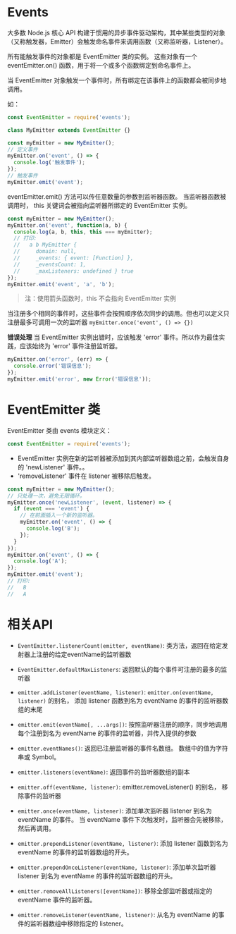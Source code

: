 # Events

大多数 Node.js 核心 API 构建于惯用的异步事件驱动架构，其中某些类型的对象（又称触发器，Emitter）会触发命名事件来调用函数（又称监听器，Listener）。

所有能触发事件的对象都是 EventEmitter 类的实例。 这些对象有一个 eventEmitter.on() 函数，用于将一个或多个函数绑定到命名事件上。

当 EventEmitter 对象触发一个事件时，所有绑定在该事件上的函数都会被同步地调用。

如：
```javascript
const EventEmitter = require('events');

class MyEmitter extends EventEmitter {}

const myEmitter = new MyEmitter();
// 定义事件
myEmitter.on('event', () => {
  console.log('触发事件');
});
// 触发事件
myEmitter.emit('event');
```

eventEmitter.emit() 方法可以传任意数量的参数到监听器函数。 当监听器函数被调用时， this 关键词会被指向监听器所绑定的 EventEmitter 实例。

```javascript
const myEmitter = new MyEmitter();
myEmitter.on('event', function(a, b) {
  console.log(a, b, this, this === myEmitter);
  // 打印:
  //   a b MyEmitter {
  //     domain: null,
  //     _events: { event: [Function] },
  //     _eventsCount: 1,
  //     _maxListeners: undefined } true
});
myEmitter.emit('event', 'a', 'b');
```

> 注：使用箭头函数时，this 不会指向 EventEmitter 实例

当注册多个相同的事件时，这些事件会按照顺序依次同步的调用。但也可以定义只注册最多可调用一次的监听器 `myEmitter.once('event', () => {})`


**错误处理**
当 EventEmitter 实例出错时，应该触发 'error' 事件。所以作为最佳实践，应该始终为 'error' 事件注册监听器。

```javascript
myEmitter.on('error', (err) => {
  console.error('错误信息');
});
myEmitter.emit('error', new Error('错误信息'));
```

# EventEmitter 类

EventEmitter 类由 events 模块定义：

```js
const EventEmitter = require('events');
```

- EventEmitter 实例在新的监听器被添加到其内部监听器数组之前，会触发自身的 'newListener' 事件。。
- 'removeListener' 事件在 listener 被移除后触发。

```js
const myEmitter = new MyEmitter();
// 只处理一次，避免无限循环。
myEmitter.once('newListener', (event, listener) => {
  if (event === 'event') {
    // 在前面插入一个新的监听器。
    myEmitter.on('event', () => {
      console.log('B');
    });
  }
});
myEmitter.on('event', () => {
  console.log('A');
});
myEmitter.emit('event');
// 打印:
//   B
//   A
```

# 相关API

- `EventEmitter.listenerCount(emitter, eventName)`:  类方法，返回在给定发射器上注册的给定eventName的监听器数

- `EventEmitter.defaultMaxListeners`: 返回默认的每个事件可注册的最多的监听器

- `emitter.addListener(eventName, listener)`: `emitter.on(eventName, listener)` 的别名， 添加 listener 函数到名为 eventName 的事件的监听器数组的末尾

- `emitter.emit(eventName[, ...args])`: 按照监听器注册的顺序，同步地调用每个注册到名为 eventName 的事件的监听器，并传入提供的参数

- `emitter.eventNames()`: 返回已注册监听器的事件名数组。 数组中的值为字符串或 Symbol。

- `emitter.listeners(eventName)`: 返回事件的监听器数组的副本

- `emitter.off(eventName, listener)`: emitter.removeListener() 的别名， 移除事件的监听器

- `emitter.once(eventName, listener)`: 添加单次监听器 listener 到名为 eventName 的事件。 当 eventName 事件下次触发时，监听器会先被移除，然后再调用。

- `emitter.prependListener(eventName, listener)`: 添加 listener 函数到名为 eventName 的事件的监听器数组的开头。

- `emitter.prependOnceListener(eventName, listener)`: 添加单次监听器 listener 到名为 eventName 的事件的监听器数组的开头。

- `emitter.removeAllListeners([eventName])`: 移除全部监听器或指定的 eventName 事件的监听器。

- `emitter.removeListener(eventName, listener)`: 从名为 eventName 的事件的监听器数组中移除指定的 listener。